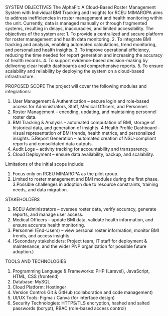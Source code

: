 SYSTEM OBJECTIVES
  The AlphaFit: A Cloud-Based Roster Management System with Individual BMI Tracking and Insights for RCEU MIMAROPA aims to address inefficiencies in roster management and health monitoring within the unit. Currently, data is managed manually or through fragmented systems, resulting in delays, inaccuracies, and limited accessibility.
  The objectives of the system are:
    1. To provide a centralized and secure platform for roster management and health data monitoring.
    2. To integrate BMI tracking and analysis, enabling automated calculations, trend monitoring, and personalized health insights.
    3. To improve operational efficiency, reducing the time needed for report generation and increasing the accuracy of health records.
    4. To support evidence-based decision-making by delivering clear health dashboards and comprehensive reports.
    5. To ensure scalability and reliability by deploying the system on a cloud-based infrastructure.

PROPOSED SCOPE
The project will cover the following modules and integrations:
  1. User Management & Authentication – secure login and role-based access for Administrators, Staff, Medical Officers, and Personnel.
  2. Roster Management – encoding, updating, and maintaining personnel roster data.
  3. BMI Tracking & Analysis – automated computation of BMI, storage of historical data, and generation of insights.
  4.Health Profile Dashboard – visual representation of BMI trends, health metrics, and personalized insights.
  5.Report Generation – automated creation of NSU-compliant reports and consolidated data outputs.
  6. Audit Logs – activity tracking for accountability and transparency.
  7. Cloud Deployment – ensure data availability, backup, and scalability.
     
Limitations of the initial scope include:
  1. Focus only on RCEU MIMAROPA as the pilot group.
  2. Limited to roster management and BMI modules during the first phase.
  3.Possible challenges in adoption due to resource constraints, training needs, and data migration.


STAKEHOLDERS
  1. RCEU Administrators – oversee roster data, verify accuracy, generate reports, and manage user access.
  2. Medical Officers – update BMI data, validate health information, and ensure accurate health monitoring.
  3. Personnel (End-Users) – view personal roster information, monitor BMI trends, and access insights.
  4. (Secondary stakeholders: Project team, IT staff for deployment & maintenance, and the wider PNP organization for possible future adoption.)

TOOLS AND TECHNOLOGIES
  1. Programming Language & Frameworks: PHP (Laravel), JavaScript, HTML, CSS (frontend)
  2. Database: MySQL
  3. Cloud Platform: Hostinger
  4. Version Control: Git & GitHub (collaboration and code management)
  5. UI/UX Tools: Figma / Canva (for interface design)
  6. Security Technologies: HTTPS/TLS encryption, hashed and salted passwords (bcrypt), RBAC (role-based access control)

